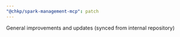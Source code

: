 ```yaml
---
"@chkp/spark-management-mcp": patch
---
```


General improvements and updates (synced from internal repository)
